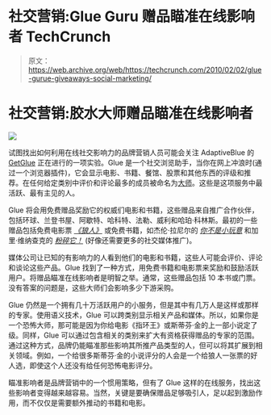 # 社交营销:Glue Guru 赠品瞄准在线影响者 TechCrunch

> 原文：<https://web.archive.org/web/https://techcrunch.com/2010/02/02/glue-gurue-giveaways-social-marketing/>

# 社交营销:胶水大师赠品瞄准在线影响者

![](img/5ecf8b43df878c8c8ca17aab71f28e59.png)

试图找出如何利用在线社交影响力的品牌营销人员可能会关注 AdaptiveBlue 的 [GetGlue](https://web.archive.org/web/20221006205351/http://getglue.com/) 正在进行的一项实验。Glue 是一个社交浏览助手，当你在网上冲浪时(通过一个浏览器插件)，它会显示电影、书籍、餐馆、股票和其他东西的评级和推荐。在任何给定类别中评价和评论最多的成员被命名为[大师](https://web.archive.org/web/20221006205351/http://getglue.com/leaderboard/guru)。这些是这项服务中最活跃、最有主见的人。

Glue 将会用免费赠品奖励它的权威们电影和书籍，这些赠品来自推广合作伙伴，包括环球、兰登书屋、阿歇特、哈科特、法勒、威利和哈珀·科林斯。最初的一些赠品包括免费电影票 *[《狼人》](https://web.archive.org/web/20221006205351/http://getglue.com/movies/wolfman/joe_johnston)* 或免费书籍，如杰伦·拉尼尔的 *[你不是小玩意](https://web.archive.org/web/20221006205351/http://getglue.com/books/you_are_not_gadget_manifesto/jaron_lanier)* 和加里·维纳查克的 *[粉碎它！](https://web.archive.org/web/20221006205351/http://getglue.com/books/crush_it_why_now_is_time_to_cash_in_on_your_passion/gary_vaynerchuk)* (好像还需要更多的社交媒体推广)。

媒体公司让已知的有影响力的人看到他们的电影和书籍，这些人可能会评价、评论和谈论这些产品。Glue 找到了一种方式，用免费书籍和电影票来奖励和鼓励活跃用户。将赠品瞄准在线影响者是明智之举。通常，这些赠品包括 10 本书或门票。没有答案的问题是，这些大师们会影响多少下游采购。

Glue 仍然是一个拥有几十万活跃用户的小服务，但是其中有几万人是这样或那样的专家。使用语义技术，Glue 可以跨类别显示相关产品和媒体。所以，如果你是一个恐怖大师，那可能是因为你给电影《指环王》或斯蒂芬·金的上一部小说定了级。同样，Glue 可以通过包含相关的类别来扩大有资格获得赠品的专家的范围。通过这种方式，品牌仍能瞄准那些影响其所推产品类型的人，但可以将其扩展到相关领域。例如，一个给很多斯蒂芬·金的小说评分的人会是一个给狼人一张票的好人选，即使这个人还没有给任何恐怖电影评分。

瞄准影响者是品牌营销中的一个惯用策略，但有了 Glue 这样的在线服务，找出这些影响者变得越来越容易。当然，关键是要确保赠品足够吸引人，足以起到激励作用，而不仅仅是需要额外推动的书籍和电影。